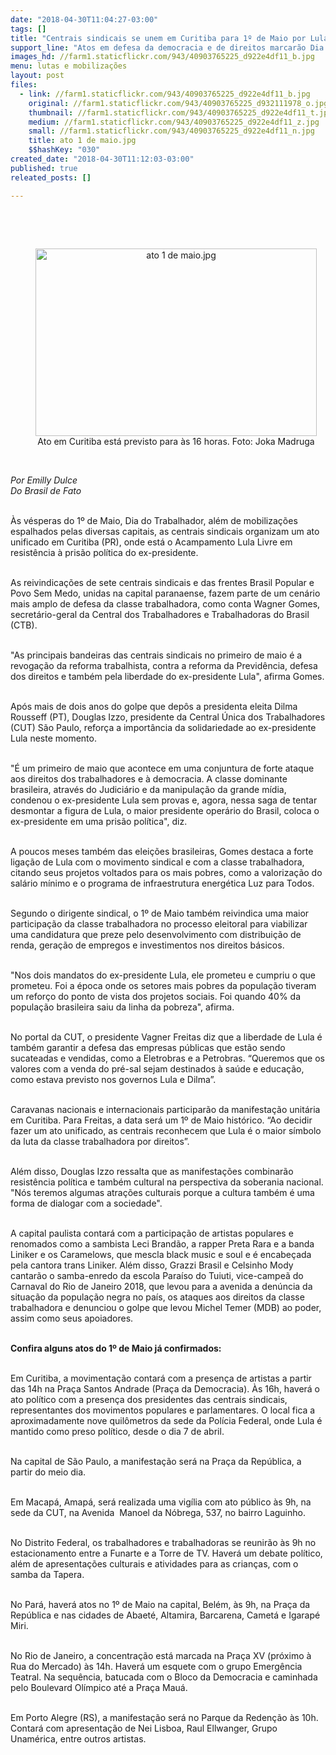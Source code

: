 ```yaml
---
date: "2018-04-30T11:04:27-03:00"
tags: []
title: "Centrais sindicais se unem em Curitiba para 1º de Maio por Lula Livre\n"
support_line: "Atos em defesa da democracia e de direitos marcarão Dia do Trabalhador pelo país\n"
images_hd: //farm1.staticflickr.com/943/40903765225_d922e4df11_b.jpg
menu: lutas e mobilizações
layout: post
files:
  - link: //farm1.staticflickr.com/943/40903765225_d922e4df11_b.jpg
    original: //farm1.staticflickr.com/943/40903765225_d932111978_o.jpg
    thumbnail: //farm1.staticflickr.com/943/40903765225_d922e4df11_t.jpg
    medium: //farm1.staticflickr.com/943/40903765225_d922e4df11_z.jpg
    small: //farm1.staticflickr.com/943/40903765225_d922e4df11_n.jpg
    title: ato 1 de maio.jpg
    $$hashKey: "030"
created_date: "2018-04-30T11:12:03-03:00"
published: true
releated_posts: []

---
```

<p><br />
&nbsp;</p>

<div style="text-align:center">
<figure class="image" style="display:inline-block"><img alt="ato 1 de maio.jpg" height="300" src="//farm1.staticflickr.com/943/40903765225_d922e4df11_b.jpg" width="450" />
<figcaption>Ato em Curitiba est&aacute; previsto para &agrave;s 16 horas. Foto: Joka Madruga</figcaption>
</figure>
</div>

<p><br />
<em>Por Emilly Dulce<br />
Do Brasil de Fato</em></p>

<p><br />
&Agrave;s v&eacute;speras do 1&ordm; de Maio, Dia do Trabalhador, al&eacute;m de mobiliza&ccedil;&otilde;es espalhados pelas diversas capitais, as centrais sindicais organizam um ato unificado em Curitiba (PR), onde est&aacute; o Acampamento Lula Livre em resist&ecirc;ncia &agrave; pris&atilde;o pol&iacute;tica do ex-presidente.</p>

<p><br />
As reivindica&ccedil;&otilde;es de sete centrais sindicais e das frentes Brasil Popular e Povo Sem Medo, unidas na capital paranaense, fazem parte de um cen&aacute;rio mais amplo de defesa da classe trabalhadora, como conta Wagner Gomes, secret&aacute;rio-geral da Central dos Trabalhadores e Trabalhadoras do Brasil (CTB).</p>

<p><br />
&quot;As principais bandeiras das centrais sindicais no primeiro de maio &eacute; a revoga&ccedil;&atilde;o da reforma trabalhista, contra a reforma da Previd&ecirc;ncia, defesa dos direitos e tamb&eacute;m pela liberdade do ex-presidente Lula&quot;, afirma Gomes.<br />
&nbsp;</p>

<p>Ap&oacute;s mais de dois anos do golpe que dep&ocirc;s a presidenta eleita Dilma Rousseff (PT), Douglas Izzo, presidente da Central &Uacute;nica dos Trabalhadores (CUT) S&atilde;o Paulo, refor&ccedil;a a import&acirc;ncia da solidariedade ao ex-presidente Lula neste momento.<br />
&nbsp;</p>

<p>&quot;&Eacute; um primeiro de maio que acontece em uma conjuntura de forte ataque aos direitos dos trabalhadores e &agrave; democracia. A classe dominante brasileira, atrav&eacute;s do Judici&aacute;rio e da manipula&ccedil;&atilde;o da grande m&iacute;dia, condenou o ex-presidente Lula sem provas e, agora, nessa saga de tentar desmontar a figura de Lula, o maior presidente oper&aacute;rio do Brasil, coloca o ex-presidente em uma pris&atilde;o pol&iacute;tica&quot;, diz.&nbsp;<br />
&nbsp;</p>

<p>A poucos meses tamb&eacute;m das elei&ccedil;&otilde;es brasileiras, Gomes destaca a forte liga&ccedil;&atilde;o de Lula com o movimento sindical e com a classe trabalhadora, citando seus projetos voltados para os mais pobres, como a valoriza&ccedil;&atilde;o do sal&aacute;rio m&iacute;nimo e o programa de infraestrutura energ&eacute;tica Luz para Todos.<br />
&nbsp;</p>

<p>Segundo o dirigente sindical, o 1&ordm; de Maio tamb&eacute;m reivindica uma maior participa&ccedil;&atilde;o da classe trabalhadora no processo eleitoral para viabilizar uma candidatura que preze pelo desenvolvimento com distribui&ccedil;&atilde;o de renda, gera&ccedil;&atilde;o de empregos e investimentos nos direitos b&aacute;sicos.<br />
&nbsp;</p>

<p>&quot;Nos dois mandatos do ex-presidente Lula, ele prometeu e cumpriu o que prometeu. Foi a &eacute;poca onde os setores mais pobres da popula&ccedil;&atilde;o tiveram um refor&ccedil;o do ponto de vista dos projetos sociais. Foi quando 40% da popula&ccedil;&atilde;o brasileira saiu da linha da pobreza&quot;, afirma.&nbsp;<br />
&nbsp;</p>

<p>No portal da CUT, o presidente Vagner Freitas diz que a liberdade de Lula &eacute; tamb&eacute;m garantir a defesa das empresas p&uacute;blicas que est&atilde;o sendo sucateadas e vendidas, como a Eletrobras e a Petrobras. &ldquo;Queremos que os valores com a venda do pr&eacute;-sal sejam destinados &agrave; sa&uacute;de e educa&ccedil;&atilde;o, como estava previsto nos governos Lula e Dilma&rdquo;.<br />
&nbsp;</p>

<p>Caravanas nacionais e internacionais participar&atilde;o da manifesta&ccedil;&atilde;o unit&aacute;ria em Curitiba. Para Freitas, a data ser&aacute; um 1&ordm; de Maio hist&oacute;rico. &ldquo;Ao decidir fazer um ato unificado, as centrais reconhecem que Lula &eacute; o maior s&iacute;mbolo da luta da classe trabalhadora por direitos&rdquo;.<br />
&nbsp;</p>

<p>Al&eacute;m disso, Douglas Izzo ressalta que as manifesta&ccedil;&otilde;es combinar&atilde;o resist&ecirc;ncia pol&iacute;tica e tamb&eacute;m cultural na perspectiva da soberania nacional. &quot;N&oacute;s teremos algumas atra&ccedil;&otilde;es culturais porque a cultura tamb&eacute;m &eacute; uma forma de dialogar com a sociedade&quot;.&nbsp;<br />
&nbsp;</p>

<p>A capital paulista contar&aacute; com a participa&ccedil;&atilde;o de artistas populares e renomados como a sambista Leci Brand&atilde;o, a rapper Preta Rara e a banda Liniker e os Caramelows, que mescla black music e soul e &eacute; encabe&ccedil;ada pela cantora trans Liniker. Al&eacute;m disso, Grazzi Brasil e Celsinho Mody cantar&atilde;o o samba-enredo da escola Para&iacute;so do Tuiuti, vice-campe&atilde; do Carnaval do Rio de Janeiro 2018, que levou para a avenida a den&uacute;ncia da situa&ccedil;&atilde;o da popula&ccedil;&atilde;o negra no pa&iacute;s, os ataques aos direitos da classe trabalhadora e denunciou o golpe que levou Michel Temer (MDB) ao poder, assim como seus apoiadores.<br />
&nbsp;</p>

<p><strong>Confira alguns atos do 1&ordm; de Maio j&aacute; confirmados:</strong><br />
&nbsp;</p>

<p>Em Curitiba, a movimenta&ccedil;&atilde;o contar&aacute; com a presen&ccedil;a de artistas a partir das 14h na Pra&ccedil;a Santos Andrade (Pra&ccedil;a da Democracia). &Agrave;s 16h, haver&aacute; o ato pol&iacute;tico com a presen&ccedil;a dos presidentes das centrais sindicais, representantes dos movimentos populares e parlamentares. O local fica a aproximadamente nove quil&ocirc;metros da sede da Pol&iacute;cia Federal, onde Lula &eacute; mantido como preso pol&iacute;tico, desde o dia 7 de abril.<br />
&nbsp;</p>

<p>Na capital de S&atilde;o Paulo, a manifesta&ccedil;&atilde;o ser&aacute; na Pra&ccedil;a da Rep&uacute;blica, a partir do meio dia.&nbsp;<br />
&nbsp;</p>

<p>Em Macap&aacute;, Amap&aacute;, ser&aacute; realizada uma vig&iacute;lia com ato p&uacute;blico &agrave;s 9h, na sede da CUT, na Avenida&nbsp; Manoel da N&oacute;brega, 537, no bairro Laguinho.<br />
&nbsp;</p>

<p>No Distrito Federal, os trabalhadores e trabalhadoras se reunir&atilde;o &agrave;s 9h no estacionamento entre a Funarte e a Torre de TV. Haver&aacute; um debate pol&iacute;tico, al&eacute;m de apresenta&ccedil;&otilde;es culturais e atividades para as crian&ccedil;as, com o samba da Tapera.<br />
&nbsp;</p>

<p>No Par&aacute;, haver&aacute; atos no 1&ordm; de Maio na capital, Bel&eacute;m, &agrave;s 9h, na Pra&ccedil;a da Rep&uacute;blica e nas cidades de Abaet&eacute;, Altamira, Barcarena, Camet&aacute; e Igarap&eacute; Miri.<br />
&nbsp;</p>

<p>No Rio de Janeiro, a concentra&ccedil;&atilde;o est&aacute; marcada na Pra&ccedil;a XV (pr&oacute;ximo &agrave; Rua do Mercado) &agrave;s 14h. Haver&aacute; um esquete com o grupo Emerg&ecirc;ncia Teatral. Na sequ&ecirc;ncia, batucada com o Bloco da Democracia e caminhada pelo Boulevard Ol&iacute;mpico at&eacute; a Pra&ccedil;a Mau&aacute;.<br />
&nbsp;</p>

<p>Em Porto Alegre (RS), a manifesta&ccedil;&atilde;o ser&aacute; no Parque da Reden&ccedil;&atilde;o &agrave;s 10h. Contar&aacute; com apresenta&ccedil;&atilde;o de Nei Lisboa, Raul Ellwanger, Grupo Unam&eacute;rica, entre outros artistas.</p>
